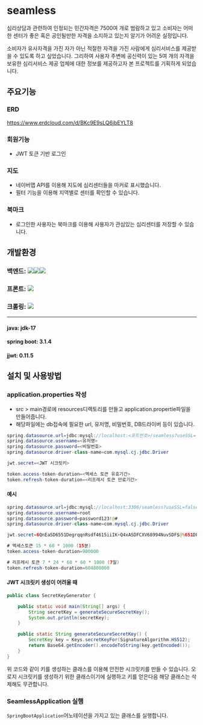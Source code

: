 # seamless
심리상담과 관련하여 인정되는 민간자격은 7500여 개로 범람하고 있고 소비자는 어떠한 센터가 좋은 혹은 공인될만한 자격을 소지하고 있는지 알기가 어려운 실정입니다.

소비자가 유사자격을 가진 자가 아닌 적절한 자격을 가진 사람에게 심리서비스를 제공받을 수 있도록 하고 싶었습니다. 그리하여 사용자 주변에 공신력이 있는 5여 개의 자격을 보유한 심리서비스 제공 업체에 대한 정보를 제공하고자 본 프로젝트를 기획하게 되었습니다.

## 주요기능
### ERD
https://www.erdcloud.com/d/BKc9E9sLQ6jbEYLT8

### 회원기능
- JWT 토큰 기반 로그인

### 지도
- 네이버맵 API를 이용해 지도에 심리센터들을 마커로 표시했습니다.
- 필터 기능을 이용해 지역별로 센터를 확인할 수 있습니다.

### 북마크
- 로그인한 사용자는 북마크를 이용해 사용자가 관심있는 심리센터를 저장할 수 있습니다.

## 개발환경
### 백엔드: <img src="https://img.shields.io/badge/Java-007396?style=flat&logo=OpenJDK&logoColor=white"/><img src="https://img.shields.io/badge/SpringBoot-6DB33F?style=flat&logo=SpringBoot&logoColor=white"/><img src="https://img.shields.io/badge/MySQL-4479A1?style=flat&logo=MySQL&logoColor=white"/>
### 프론트: <img src="https://img.shields.io/badge/Vue.js-4FC08D?style=flat&logo=Vue.js&logoColor=white"/>
### 크롤링: <img src="https://img.shields.io/badge/Python-3776AB?style=flat&logo=Python&logoColor=white"/>
---
#### java: jdk-17
#### spring boot: 3.1.4
#### jjwt: 0.11.5

## 설치 및 사용방법
### application.properties 작성
- src > main경로에 resources디렉토리를 만들고 application.propertie파일을 만들어줍니다.
- 해당파일에는 db접속에 필요한 url, 유저명, 비밀번호, DB드라이버 등이 있습니다.
```java
spring.datasource.url=jdbc:mysql://localhost:<포트번호>/seamless?useSSL=false&allowPublicKeyRetrieval=true&serverTimezone=UTC
spring.datasource.username=<유저명>
spring.datasource.password=<비밀번호>
spring.datasource.driver-class-name=com.mysql.cj.jdbc.Driver

jwt.secret=<JWT 시크릿키>

token.access-token-duration=<엑세스 토큰 유효기간>
token.refresh-token-duration=<리프레시 토큰 만료기간>
```
#### 예시
```java
spring.datasource.url=jdbc:mysql://localhost:3306/seamless?useSSL=false&allowPublicKeyRetrieval=true&serverTimezone=UTC
spring.datasource.username=root
spring.datasource.password=password123!@#
spring.datasource.driver-class-name=com.mysql.cj.jdbc.Driver

jwt.secret=6QnEaSD6551DegrqqnRsdf4615iiIK+Q4xASDFCXV68994NuvSDF$@%651DFS666zcHFY//BsFDs!@

# 엑세스토큰 15 * 60 * 1000 (15분)
token.access-token-duration=900000

# 리프레시 토큰 7 * 24 * 60 * 60 * 1000 (7일)
token.refresh-token-duration=604800000
```
#### JWT 시크릿키 생성이 어려울 때
```java
public class SecretKeyGenerator {

    public static void main(String[] args) {
        String secretKey = generateSecureSecretKey();
        System.out.println(secretKey);
    }

    public static String generateSecureSecretKey() {
        SecretKey key = Keys.secretKeyFor(SignatureAlgorithm.HS512);
        return Base64.getEncoder().encodeToString(key.getEncoded());
    }
}
```
위 코드와 같이 키를 생성하는 클래스를 이용해 안전한 시크릿키를 만들 수 있습니다.
오로지 시크릿키를 생성하기 위한 클래스이기에 실행하고 키를 얻은다음 해당 클래스는 삭제해도 무관합니다.

### SeamlessApplication 실행
`SpringBootApplication`어노테이션을 가지고 있는 클래스를 실행합니다.

